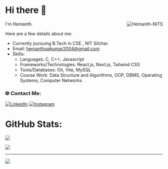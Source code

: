 # Hi there 👋

I'm Hemanth.<img align="right" src="https://komarev.com/ghpvc/?username=Hemanth-NITS" alt="Hemanth-NITS" />

Here are a few details about me:
- Currently pursuing B.Tech in CSE , NIT Silchar.
- Email: hemanthsaikumar2004@gmail.com
- Skills: 
  - Languages: C, C++, Javascript
  - Frameworks/Technologies: React.js, Next.js, Tailwind CSS
  - Tools/Databases:  Git, Vite, MySQL
  - Course Work: Data Structure and Algorithms, OOP, DBMS, Operating Systems, Computer Networks

### 🌐 Contact Me:
[![LinkedIn](https://img.shields.io/badge/LinkedIn-%230077B5.svg?logo=linkedin&logoColor=white)](https://www.linkedin.com/in/hemanth-sai-kumar-knv-a62101258/)
[![Instagram](https://img.shields.io/badge/Instagram-%23E4405F.svg?logo=Instagram&logoColor=white)](https://www.instagram.com/k.n.v.hemanthsai/)

# GitHub Stats:
![](https://github-readme-stats-jdeep.vercel.app/api/top-langs/?username=Hemanth-NITS&langs_count=8&count_private=true&layout=compact&theme=highcontrast&hide_border=true&card_width=500&role=OWNER,ORGANIZATION_MEMBER,COLLABORATOR)

![](https://github-profile-summary-cards.vercel.app/api/cards/profile-details?username=Hemanth-NITS&theme=highcontrast)<br />



---
[![](https://visitcount.itsvg.in/api?id=Hemanth-NITS&icon=4&color=0)](https://visitcount.itsvg.in)

<!-- 
![](https://github-readme-stats.vercel.app/api?username=manikiran949&theme=highcontrast&hide_border=true&include_all_commits=true&count_private=true)<br/>
### 🔝 Top Contributed Repo
![](https://github-contributor-stats.vercel.app/api?username=manikiran949&limit=5&theme=highcontrast&combine_all_yearly_contributions=true)
--!>
